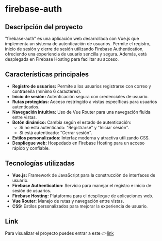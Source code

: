 # firebase-auth

## Descripción del proyecto

"firebase-auth" es una aplicación web desarrollada con Vue.js que implementa un sistema de autenticación de usuarios. Permite el registro, inicio de sesión y cierre de sesión utilizando Firebase Authentication, ofreciendo una experiencia de usuario sencilla y segura. Además, está desplegada en Firebase Hosting para facilitar su acceso.

## Características principales

- **Registro de usuarios:** Permite a los usuarios registrarse con correo y contraseña (mínimo 6 caracteres).
- **Inicio de sesión:** Autenticación segura con credenciales de usuario.
- **Rutas protegidas:** Acceso restringido a vistas específicas para usuarios autenticados.
- **Navegación intuitiva:** Uso de Vue Router para una navegación fluida entre vistas.
- **Botón dinámico:** Cambia según el estado de autenticación:
  - Si no está autenticado: "Registrarse" y "Iniciar sesión".
  - Si está autenticado: "Cerrar sesión".
- **Estilos personalizados:** Interfaz moderna y atractiva utilizando CSS.
- **Despliegue web:** Hospedado en Firebase Hosting para un acceso rápido y confiable.

## Tecnologías utilizadas

- **Vue.js:** Framework de JavaScript para la construcción de interfaces de usuario.
- **Firebase Authentication:** Servicio para manejar el registro e inicio de sesión de usuarios.
- **Firebase Hosting:** Plataforma para el despliegue de aplicaciones web.
- **Vue Router:** Manejo de rutas y navegación entre vistas.
- **CSS:** Estilos personalizados para mejorar la experiencia de usuario.

## Link

Para visualizar el proyecto puedes entrar a este 👉[link](https://fir-auth-1a86b.web.app/home)